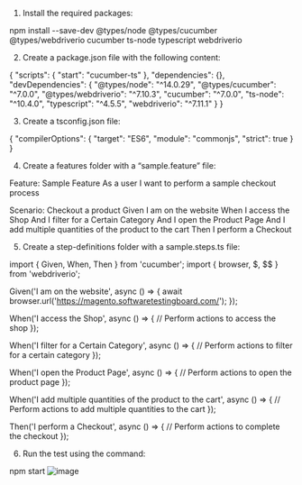 1.	Install the required packages:

npm install --save-dev @types/node @types/cucumber @types/webdriverio cucumber ts-node typescript webdriverio


2.	Create a package.json file with the following content:


{
  "scripts": {
    "start": "cucumber-ts"
  },
  "dependencies": {},
  "devDependencies": {
    "@types/node": "^14.0.29",
    "@types/cucumber": "^7.0.0",
    "@types/webdriverio": "^7.10.3",
    "cucumber": "^7.0.0",
    "ts-node": "^10.4.0",
    "typescript": "^4.5.5",
    "webdriverio": "^7.11.1"
  }
}



3.	Create a tsconfig.json file:



{
  "compilerOptions": {
    "target": "ES6",
    "module": "commonjs",
    "strict": true
  }
}


4.	Create a features folder with a “sample.feature”  file:



Feature: Sample Feature
  As a user
  I want to perform a sample checkout process

  Scenario: Checkout a product
    Given I am on the website
    When I access the Shop
    And I filter for a Certain Category
    And I open the Product Page
    And I add multiple quantities of the product to the cart
    Then I perform a Checkout


5.	Create a step-definitions folder with a sample.steps.ts file:



import { Given, When, Then } from 'cucumber';
import { browser, $, $$ } from 'webdriverio';

Given('I am on the website', async () => {
  await browser.url('https://magento.softwaretestingboard.com/');
});

When('I access the Shop', async () => {
  // Perform actions to access the shop
});

When('I filter for a Certain Category', async () => {
  // Perform actions to filter for a certain category
});

When('I open the Product Page', async () => {
  // Perform actions to open the product page
});

When('I add multiple quantities of the product to the cart', async () => {
  // Perform actions to add multiple quantities to the cart
});

Then('I perform a Checkout', async () => {
  // Perform actions to complete the checkout
});


6.	Run the test using the command:

npm start
![image](https://github.com/anujkchhetri22/QATest/assets/150718982/a4171f7b-e31f-440a-a5f4-f47a1feb5101)

